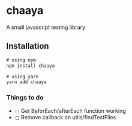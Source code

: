 # chaaya

A small javascript testing library

## Installation

```js
# using npm
npm install chaaya

# using yarn
yarn add chaaya
```

### Things to do

- ◻ Get BeforEach/afterEach function working
- ◻ Remove callback on utils/findTestFiles

